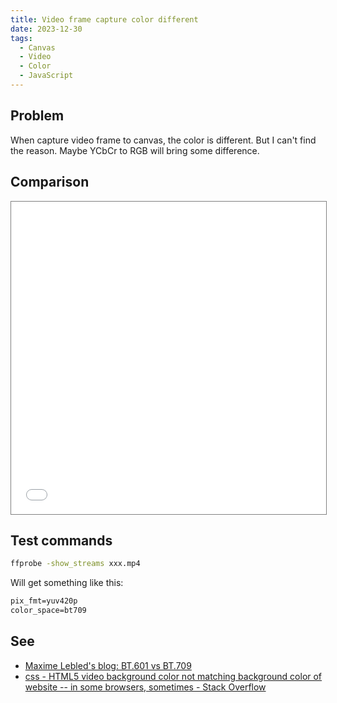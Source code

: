 ```yaml
---
title: Video frame capture color different
date: 2023-12-30
tags:
  - Canvas
  - Video
  - Color
  - JavaScript
---
```


## Problem

When capture video frame to canvas, the color is different. But I can't find the reason. Maybe YCbCr to RGB will bring some difference.

## Comparison

<iframe width="100%" height="500px" src="/blogs/demo/video-frame-capture-color-different/video-capture-compare.html" style="border: 1px solid gray"></iframe>

## Test commands

```bash
ffprobe -show_streams xxx.mp4
```

Will get something like this:

```txt
pix_fmt=yuv420p
color_space=bt709
```

## See

- [Maxime Lebled's blog: BT.601 vs BT.709](https://blog.maxofs2d.net/post/148346073513/bt601-vs-bt709)
- [css - HTML5 video background color not matching background color of website -- in some browsers, sometimes - Stack Overflow](https://stackoverflow.com/questions/35214962/html5-video-background-color-not-matching-background-color-of-website-in-some)

